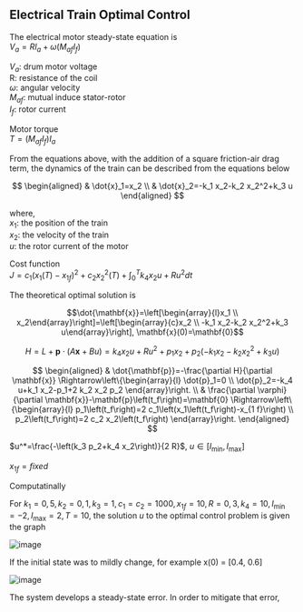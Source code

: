 ## Electrical Train Optimal Control

The electrical motor steady-state equation is  <br/>
$V_a = RI_a+\omega (M_{af}I_f)$  <br/>

$V_a$: drum motor voltage <br/>
R: resistance of the coil  <br/>
$\omega$: angular velocity  <br/>
$M_{af}$: mutual induce stator-rotor  <br/>
$I_f$: rotor current

Motor torque <br/>
$T = (M_{af}I_f)I_a$

From the equations above, with the addition of a square friction-air drag term, the dynamics of the train can be described from the equations below 

$$
\begin{aligned}
& \dot{x}_1=x_2 \\
& \dot{x}_2=-k_1 x_2-k_2 x_2^2+k_3 u
\end{aligned}
$$

where, <br/>
$x_1$: the position of the train <br/>
$x_2$: the velocity of the train <br/>
$u$: the rotor current of the motor

Cost function <br/>
$J=c_1\left(x_1(T)-x_{1 f}\right)^2+c_2 x_2^2(T)+\int_0^T k_4 x_2 u+R u^2 d t$

The theoretical optimal solution is

$$\dot{\mathbf{x}}=\left[\begin{array}{l}x_1 \\ x_2\end{array}\right]=\left[\begin{array}{c}x_2 \\ -k_1 x_2-k_2 x_2^2+k_3 u\end{array}\right], \mathbf{x}(0)=\mathbf{0}$$

 $$H=L+\mathbf{p} \cdot(A \mathbf{x}+B u)=k_4 x_2 u+R u^2+p_1 x_2+p_2\left(-k_1 x_2-k_2 x_2^2+k_3 u\right)$$

$$
\begin{aligned}
& \dot{\mathbf{p}}=-\frac{\partial H}{\partial \mathbf{x}} \Rightarrow\left\{\begin{array}{l}
\dot{p}_1=0 \\
\dot{p}_2=-k_4 u+k_1 x_2-p_1+2 k_2 x_2 p_2
\end{array}\right. \\
& \frac{\partial \varphi}{\partial \mathbf{x}}-\mathbf{p}\left(t_f\right)=\mathbf{0} \Rightarrow\left\{\begin{array}{l}
p_1\left(t_f\right)=2 c_1\left(x_1\left(t_f\right)-x_{1 f}\right) \\
p_2\left(t_f\right)=2 c_2 x_2\left(t_f\right)
\end{array}\right.
\end{aligned}
$$

 $u^*=\frac{-\left(k_3 p_2+k_4 x_2\right)}{2 R}$, $u \in\left[I_{\min }, I_{\max }\right]$

 $x_{1f} = fixed$

Computatinally

For $k_1=0,5, k_2=0,1, k_3=1, c_1=c_2=1000, x_{1 f}=10, R=0,3, k_4=10, I_{\min }=-2, I_{\max }=2, T=10$, the solution $u$ to the optimal control problem is given the graph

![image](https://github.com/steltze/Electrical-Train-Optimal-Control/assets/79508119/139e8b29-f3de-4306-95ab-7869ce81e844)

If the initial state was to mildly change, for example x(0) = [0.4, 0.6]

![image](https://github.com/steltze/Electrical-Train-Optimal-Control/assets/79508119/e9461fe2-cf39-4f52-8695-23046f84c511)

The system develops a steady-state error. In order to mitigate that error, 
